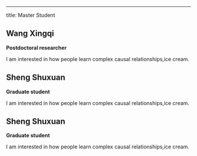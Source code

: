 ---
title: Master Student
<h2>Wang Xingqi</h2>
    <p style='font-weight:bold;'>Postdoctoral researcher</p>
    <div class='people-image-container'>
  <div class='people-description'>
      <p>I am interested in how people learn complex causal relationships,ice cream.</p>     
<h2>Sheng Shuxuan</h2>
    <p style='font-weight:bold;'>Graduate student</p>
    <div class='people-image-container'>
 <p>I am interested in how people learn complex causal relationships,ice cream.</p>  
    <h2>Sheng Shuxuan</h2>
    <p style='font-weight:bold;'>Graduate student</p>
    <div class='people-image-container'>
 <p>I am interested in how people learn complex causal relationships,ice cream.</p>      
